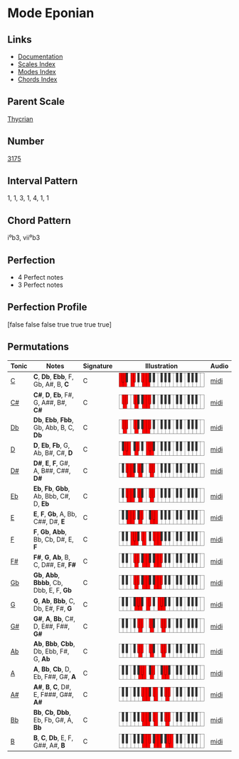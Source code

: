 # Mode Eponian

## Links

- [Documentation](README.md)
- [Scales Index](Scales.md)
- [Modes Index](Modes.md)
- [Chords Index](Chords.md)

## Parent Scale

[Thycrian](ScaleThycrian.md)

## Number

[3175](https://ianring.com/musictheory/scales/3175)

## Interval Pattern

1, 1, 3, 1, 4, 1, 1

## Chord Pattern

i⁰b3, vii⁰b3

## Perfection

- 4 Perfect notes
- 3 Perfect notes

## Perfection Profile

[false false false true true true true]

## Permutations

| Tonic | Notes | Signature | Illustration | Audio |
|-------|-------|-----------|--------------|-------|
| [C](ModeCNaturalEponian.md) | **C**, **Db**, **Ebb**, F, Gb, A#, B, **C** | C | ![CNaturalEponian](ModeCNaturalEponian.png) | [midi](https://github.com/edipermadi/music/blob/main/docs/ModeCNaturalEponian.mid?raw=true) |
| [C#](ModeCSharpEponian.md) | **C#**, **D**, **Eb**, F#, G, A##, B#, **C#** | C | ![CSharpEponian](ModeCSharpEponian.png) | [midi](https://github.com/edipermadi/music/blob/main/docs/ModeCSharpEponian.mid?raw=true) |
| [Db](ModeDFlatEponian.md) | **Db**, **Ebb**, **Fbb**, Gb, Abb, B, C, **Db** | C | ![DFlatEponian](ModeDFlatEponian.png) | [midi](https://github.com/edipermadi/music/blob/main/docs/ModeDFlatEponian.mid?raw=true) |
| [D](ModeDNaturalEponian.md) | **D**, **Eb**, **Fb**, G, Ab, B#, C#, **D** | C | ![DNaturalEponian](ModeDNaturalEponian.png) | [midi](https://github.com/edipermadi/music/blob/main/docs/ModeDNaturalEponian.mid?raw=true) |
| [D#](ModeDSharpEponian.md) | **D#**, **E**, **F**, G#, A, B##, C##, **D#** | C | ![DSharpEponian](ModeDSharpEponian.png) | [midi](https://github.com/edipermadi/music/blob/main/docs/ModeDSharpEponian.mid?raw=true) |
| [Eb](ModeEFlatEponian.md) | **Eb**, **Fb**, **Gbb**, Ab, Bbb, C#, D, **Eb** | C | ![EFlatEponian](ModeEFlatEponian.png) | [midi](https://github.com/edipermadi/music/blob/main/docs/ModeEFlatEponian.mid?raw=true) |
| [E](ModeENaturalEponian.md) | **E**, **F**, **Gb**, A, Bb, C##, D#, **E** | C | ![ENaturalEponian](ModeENaturalEponian.png) | [midi](https://github.com/edipermadi/music/blob/main/docs/ModeENaturalEponian.mid?raw=true) |
| [F](ModeFNaturalEponian.md) | **F**, **Gb**, **Abb**, Bb, Cb, D#, E, **F** | C | ![FNaturalEponian](ModeFNaturalEponian.png) | [midi](https://github.com/edipermadi/music/blob/main/docs/ModeFNaturalEponian.mid?raw=true) |
| [F#](ModeFSharpEponian.md) | **F#**, **G**, **Ab**, B, C, D##, E#, **F#** | C | ![FSharpEponian](ModeFSharpEponian.png) | [midi](https://github.com/edipermadi/music/blob/main/docs/ModeFSharpEponian.mid?raw=true) |
| [Gb](ModeGFlatEponian.md) | **Gb**, **Abb**, **Bbbb**, Cb, Dbb, E, F, **Gb** | C | ![GFlatEponian](ModeGFlatEponian.png) | [midi](https://github.com/edipermadi/music/blob/main/docs/ModeGFlatEponian.mid?raw=true) |
| [G](ModeGNaturalEponian.md) | **G**, **Ab**, **Bbb**, C, Db, E#, F#, **G** | C | ![GNaturalEponian](ModeGNaturalEponian.png) | [midi](https://github.com/edipermadi/music/blob/main/docs/ModeGNaturalEponian.mid?raw=true) |
| [G#](ModeGSharpEponian.md) | **G#**, **A**, **Bb**, C#, D, E##, F##, **G#** | C | ![GSharpEponian](ModeGSharpEponian.png) | [midi](https://github.com/edipermadi/music/blob/main/docs/ModeGSharpEponian.mid?raw=true) |
| [Ab](ModeAFlatEponian.md) | **Ab**, **Bbb**, **Cbb**, Db, Ebb, F#, G, **Ab** | C | ![AFlatEponian](ModeAFlatEponian.png) | [midi](https://github.com/edipermadi/music/blob/main/docs/ModeAFlatEponian.mid?raw=true) |
| [A](ModeANaturalEponian.md) | **A**, **Bb**, **Cb**, D, Eb, F##, G#, **A** | C | ![ANaturalEponian](ModeANaturalEponian.png) | [midi](https://github.com/edipermadi/music/blob/main/docs/ModeANaturalEponian.mid?raw=true) |
| [A#](ModeASharpEponian.md) | **A#**, **B**, **C**, D#, E, F###, G##, **A#** | C | ![ASharpEponian](ModeASharpEponian.png) | [midi](https://github.com/edipermadi/music/blob/main/docs/ModeASharpEponian.mid?raw=true) |
| [Bb](ModeBFlatEponian.md) | **Bb**, **Cb**, **Dbb**, Eb, Fb, G#, A, **Bb** | C | ![BFlatEponian](ModeBFlatEponian.png) | [midi](https://github.com/edipermadi/music/blob/main/docs/ModeBFlatEponian.mid?raw=true) |
| [B](ModeBNaturalEponian.md) | **B**, **C**, **Db**, E, F, G##, A#, **B** | C | ![BNaturalEponian](ModeBNaturalEponian.png) | [midi](https://github.com/edipermadi/music/blob/main/docs/ModeBNaturalEponian.mid?raw=true) |
